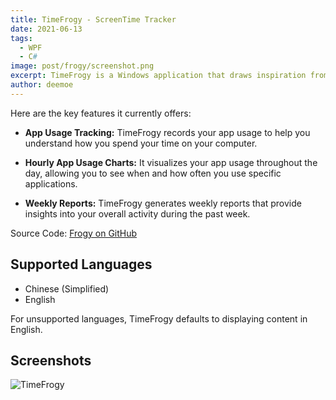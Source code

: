 ```yaml
---
title: TimeFrogy - ScreenTime Tracker
date: 2021-06-13
tags:
  - WPF
  - C#
image: post/frogy/screenshot.png
excerpt: TimeFrogy is a Windows application that draws inspiration from iOS' "Screen Time" and Android's "Digital Wellbeing." It serves as a tool for monitoring and managing your screen time.
author: deemoe
---
```


Here are the key features it currently offers:

- **App Usage Tracking:** TimeFrogy records your app usage to help you understand how you spend your time on your computer.

- **Hourly App Usage Charts:** It visualizes your app usage throughout the day, allowing you to see when and how often you use specific applications.

- **Weekly Reports:** TimeFrogy generates weekly reports that provide insights into your overall activity during the past week.

Source Code: [Frogy on GitHub](https://github.com/deemoe404/Frogy)

## Supported Languages

- Chinese (Simplified)
- English

For unsupported languages, TimeFrogy defaults to displaying content in English.

## Screenshots

![TimeFrogy](https://s1.ax1x.com/2020/08/11/aqqpr9.png "Screenshots")
